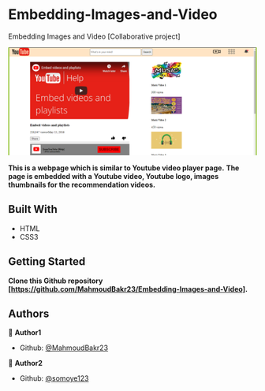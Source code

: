 # Embedding-Images-and-Video

Embedding Images and Video [Collaborative project]

![screenshot](./images/screenshot.png)

**This is a webpage which is similar to Youtube video player page.**
**The page is embedded with a Youtube video, Youtube logo, images thumbnails for the recommendation videos.**

## Built With

- HTML
- CSS3

## Getting Started
**Clone this Github repository [https://github.com/MahmoudBakr23/Embedding-Images-and-Video].**

## Authors
👤 **Author1**
- Github: [@MahmoudBakr23](https://github.com/MahmoudBakr23)

👤 **Author2**
- Github: [@somoye123](https://github.com/somoye123)